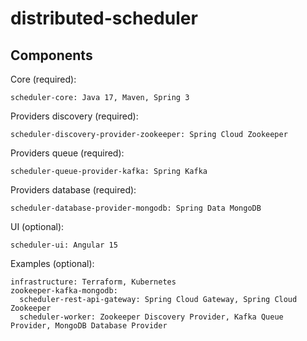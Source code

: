 # distributed-scheduler

## Components

Core (required):
```
scheduler-core: Java 17, Maven, Spring 3
```

Providers discovery (required):
```
scheduler-discovery-provider-zookeeper: Spring Cloud Zookeeper
```

Providers queue (required):
```
scheduler-queue-provider-kafka: Spring Kafka
```

Providers database (required):
```
scheduler-database-provider-mongodb: Spring Data MongoDB
```

UI (optional):
```
scheduler-ui: Angular 15
```

Examples (optional):
```
infrastructure: Terraform, Kubernetes
zookeeper-kafka-mongodb:
  scheduler-rest-api-gateway: Spring Cloud Gateway, Spring Cloud Zookeeper
  scheduler-worker: Zookeeper Discovery Provider, Kafka Queue Provider, MongoDB Database Provider
```
